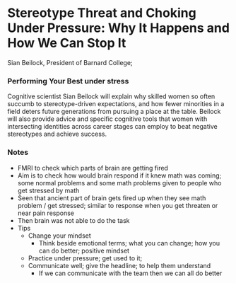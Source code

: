 # Stereotype Threat and Choking Under Pressure: Why It Happens and How We Can Stop It
Sian Beilock, President of Barnard College;

### Performing Your Best under stress

Cognitive scientist Sian Beilock will explain why skilled women so often succumb to stereotype-driven expectations, and how fewer minorities in a field deters future generations from pursuing a place at the table. Beilock will also provide advice and specific cognitive tools that women with intersecting identities across career stages can employ to beat negative stereotypes and achieve success.

### Notes

* FMRI to check which parts of brain are getting fired
* Aim is to check how would brain respond if it knew math was coming; some normal problems and some math problems given to people who get stressed by math
* Seen that ancient part of brain gets fired up when they see math problem / get stressed; similar to response when you get threaten or near pain response
* Then brain was not able to do the task
* Tips
    * Change your mindset
        * Think beside emotional terms; what you can change; how you can do better; positive mindset
    * Practice under pressure; get used to it;
    * Communicate well; give the headline; to help them understand 
        * If we can communicate with the team then we can all do better

